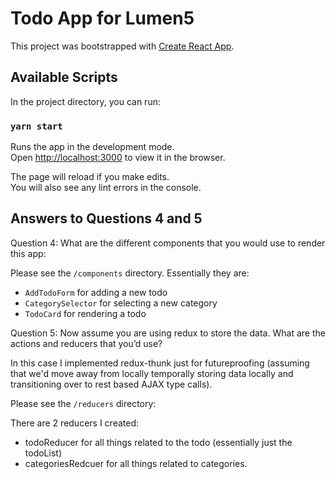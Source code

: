 # Todo App for Lumen5

This project was bootstrapped with [Create React App](https://github.com/facebook/create-react-app).

## Available Scripts

In the project directory, you can run:

### `yarn start`

Runs the app in the development mode.<br />
Open [http://localhost:3000](http://localhost:3000) to view it in the browser.

The page will reload if you make edits.<br />
You will also see any lint errors in the console.

## Answers to Questions 4 and 5

Question 4:
What are the different components that you would use to render this app:

Please see the `/components` directory. Essentially they are:

- `AddTodoForm` for adding a new todo
- `CategorySelector` for selecting a new category
- `TodoCard` for rendering a todo

Question 5:
Now assume you are using redux to store the data. What are the actions and reducers that you’d use?

In this case I implemented redux-thunk just for futureproofing (assuming that we'd move away from locally temporally storing data locally and transitioning over to rest based AJAX type calls).

Please see the `/reducers` directory:

There are 2 reducers I created:

- todoReducer for all things related to the todo (essentially just the todoList)
- categoriesRedcuer for all things related to categories.
